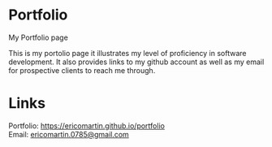 
# Portfolio
My Portfolio page

This is my portolio page it illustrates my level of proficiency in software development. It also provides links to my github account as well as my email for prospective clients to reach me through.

# Links
Portfolio: https://ericomartin.github.io/portfolio  
Email: ericomartin.0785@gmail.com
